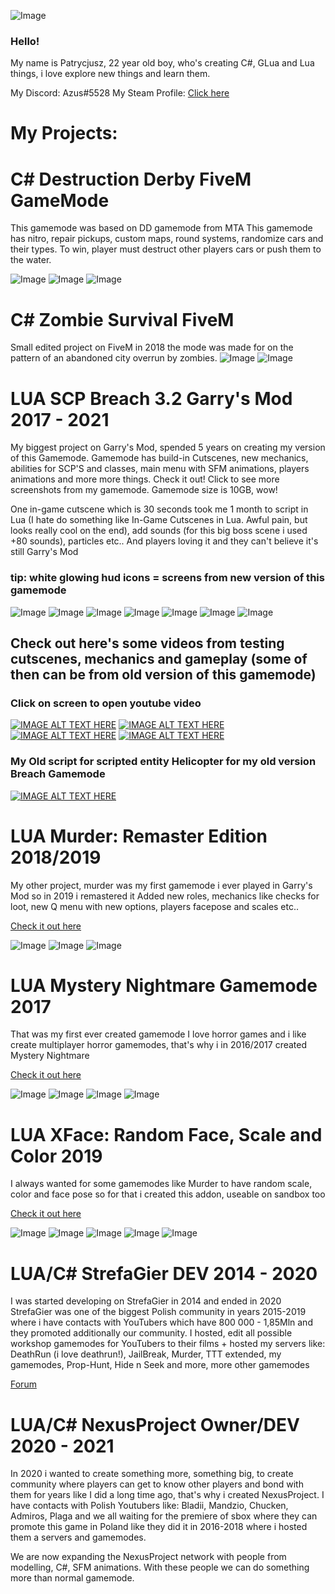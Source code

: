 ![Image](https://i.imgur.com/NQaRMsV.png)


### Hello!
My name is Patrycjusz, 22 year old boy, who's creating C#, GLua and Lua things, i love explore new things and learn them.

My Discord: Azus#5528
My Steam Profile: <a href="https://steamcommunity.com/id/azuspl">Click here</a>

#  My Projects:

# C# Destruction Derby FiveM GameMode

This gamemode was based on DD gamemode from MTA This gamemode has nitro, repair pickups, custom maps, round systems, randomize cars and their types. To win, player must destruct other players cars or push them to the water.

![Image](https://i.imgur.com/4nEw59V.png)
![Image](https://i.imgur.com/nlQMM7l.png)
![Image](https://i.imgur.com/BEEPZQp.png)

# C# Zombie Survival FiveM
Small edited project on FiveM in 2018 the mode was made for on the pattern of an abandoned city overrun by zombies.
![Image](https://i.imgur.com/jsvw7pt.png)
![Image](https://i.imgur.com/7QmfShI.png)


# LUA SCP Breach 3.2 Garry's Mod 2017 - 2021

My biggest project on Garry's Mod, spended 5 years on creating my version of this Gamemode. Gamemode has build-in Cutscenes, new mechanics, abilities for SCP'S and classes, main menu with SFM animations, players animations and more more things. Check it out! Click to see more screenshots from my gamemode. Gamemode size is 10GB, wow!

One in-game cutscene which is 30 seconds took me 1 month to script in Lua (I hate do something like In-Game Cutscenes in Lua. Awful pain, but looks really cool on the end), add sounds (for this big boss scene i used +80 sounds), particles etc.. And players loving it and they can't believe it's still Garry's Mod

### tip: white glowing hud icons = screens from new version of this gamemode

![Image](https://i.imgur.com/vYTxjn3.png)
![Image](https://i.imgur.com/8dUlv50.png)
![Image](https://i.imgur.com/hVE8yhr.png)
![Image](https://i.imgur.com/ycQTL2H.png)
![Image](https://i.imgur.com/SEF5cXx.png)
![Image](https://i.imgur.com/PPxiDAt.png)
![Image](https://i.imgur.com/B5q8kxz.png)



## Check out here's some videos from testing cutscenes, mechanics and gameplay (some of then can be from old version of this gamemode)
### Click on screen to open youtube video
[![IMAGE ALT TEXT HERE](https://img.youtube.com/vi/mn7mjCIGdTw/0.jpg)](https://www.youtube.com/watch?v=mn7mjCIGdTw)
[![IMAGE ALT TEXT HERE](https://img.youtube.com/vi/Ivcr9aIbnn4/0.jpg)](https://www.youtube.com/watch?v=Ivcr9aIbnn4)
[![IMAGE ALT TEXT HERE](https://img.youtube.com/vi/IPfoDmZvsBc/0.jpg)](https://www.youtube.com/watch?v=IPfoDmZvsBc)
[![IMAGE ALT TEXT HERE](https://img.youtube.com/vi/a9cN7CMMnjk/0.jpg)](https://www.youtube.com/watch?v=a9cN7CMMnjk)


### My Old script for scripted entity Helicopter for my old version Breach Gamemode

[![IMAGE ALT TEXT HERE](https://img.youtube.com/vi/Lr3kiFLF-x8/0.jpg)](https://www.youtube.com/watch?v=Lr3kiFLF-x8)

# LUA Murder: Remaster Edition 2018/2019

My other project, murder was my first gamemode i ever played in Garry's Mod so in 2019 i remastered it
Added new roles, mechanics like checks for loot, new Q menu with new options, players facepose and scales etc..

<a href="https://steamcommunity.com/sharedfiles/filedetails/?id=1874231375">Check it out here</a>

![Image](https://i.imgur.com/gNkvcb1.jpg)
![Image](https://i.imgur.com/87ugdC5.jpg)
![Image](https://i.imgur.com/01ZRd5t.jpg)


# LUA Mystery Nightmare Gamemode 2017

That was my first ever created gamemode
I love horror games and i like create multiplayer horror gamemodes, that's why i in 2016/2017 created Mystery Nightmare

<a href="https://steamcommunity.com/sharedfiles/filedetails/?id=975089708">Check it out here</a>
 
![Image](https://steamuserimages-a.akamaihd.net/ugc/841461755408263755/CD90253EBF8E6AA6DF85D17FFB82BCF227B9D7ED/?imw=637&imh=358&ima=fit&impolicy=Letterbox&imcolor=%23000000&letterbox=true)
![Image](https://i.imgur.com/3KLw1OQ.jpg)
![Image](https://i.imgur.com/CwNMSQX.jpg)
![Image](https://i.imgur.com/mmS6uZG.jpg)

# LUA XFace: Random Face, Scale and Color 2019

I always wanted for some gamemodes like Murder to have random scale, color and face pose so for that i created this addon, useable on sandbox too

<a href="https://steamcommunity.com/sharedfiles/filedetails/?id=1729291338">Check it out here</a>

![Image](https://steamuserimages-a.akamaihd.net/ugc/809996090235416366/169857EEB21E87133B63ECB6B44BEBAFC286688A/)
![Image](https://steamuserimages-a.akamaihd.net/ugc/809996090235432656/4168A3C051ECC7D765715C2B3E23464FF0818761/?imw=637&imh=358&ima=fit&impolicy=Letterbox&imcolor=%23000000&letterbox=true)
![Image](https://steamuserimages-a.akamaihd.net/ugc/809996090235432163/D4BE8A3789879C4DE3EED5ECBA6CCC807D11452F/?imw=637&imh=358&ima=fit&impolicy=Letterbox&imcolor=%23000000&letterbox=true)
![Image](https://steamuserimages-a.akamaihd.net/ugc/809996090235431033/411A97A2C1920B079DEE156A1F1D295F43AD497F/?imw=637&imh=358&ima=fit&impolicy=Letterbox&imcolor=%23000000&letterbox=true)
![Image](https://steamuserimages-a.akamaihd.net/ugc/809996090235431532/B4BF1689923C7BF4EEFCB3BD9A1604A73934F5A6/?imw=637&imh=358&ima=fit&impolicy=Letterbox&imcolor=%23000000&letterbox=true)

# LUA/C# StrefaGier DEV 2014 - 2020

I was started developing on StrefaGier in 2014 and ended in 2020
StrefaGier was one of the biggest Polish community in years 2015-2019 where i have contacts with YouTubers which have 800 000 - 1,85Mln and they promoted additionally our community.
I hosted, edit all possible workshop gamemodes for YouTubers to their films + hosted my servers like: DeathRun (i love deathrun!), JailBreak, Murder, TTT extended, my gamemodes, Prop-Hunt, Hide n Seek and more, more other gamemodes

<a href="https://strefagier.com.pl/">Forum</a>

# LUA/C# NexusProject Owner/DEV 2020 - 2021

In 2020 i wanted to create something more, something big, to create community where players can get to know other players and bond with them for years like I did a long time ago, that's why i created NexusProject. I have contacts with Polish Youtubers like: Bladii, Mandzio, Chucken, Admiros, Plaga and we all waiting for the premiere of sbox where they can promote this game in Poland like they did it in 2016-2018 where i hosted them a servers and gamemodes.

We are now expanding the NexusProject network with people from modelling, C#, SFM animations. With these people we can do something more than normal gamemode.

